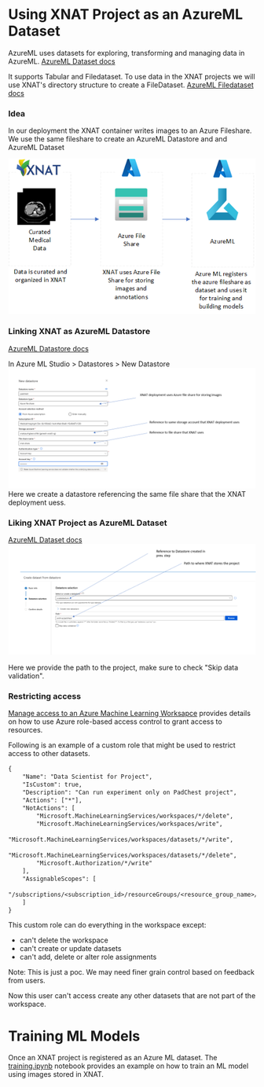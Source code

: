 # Using XNAT Project as an AzureML Dataset

AzureML uses datasets for exploring, transforming and managing data in AzureML. [AzureML Dataset docs](https://docs.microsoft.com/en-us/python/api/azureml-core/azureml.core.dataset.dataset?view=azure-ml-py)

It supports Tabular and Filedataset. To use data in the XNAT projects we will use XNAT's directory structure to create a FileDataset. [AzureML Filedataset docs](https://docs.microsoft.com/en-us/python/api/azureml-core/azureml.data.filedataset?view=azure-ml-py)

### Idea
In our deployment the XNAT container writes images to an Azure Fileshare. We use the same fileshare to create an AzureML Datastore and and AzureML Dataset 

![image.png](../../images/xnat_azureml.png)

### Linking XNAT as AzureML Datastore
[AzureML Datastore docs](https://docs.microsoft.com/en-us/python/api/azureml-core/azureml.core.datastore.datastore?view=azure-ml-py)

In Azure ML Studio > Datastores > New Datastore
![image.png](../../images/xnat_azureml_datastore.png)
Here we create a datastore referencing the same file share that the XNAT deployment uess.

### Liking XNAT Project as AzureML Dataset
[AzureML Dataset docs](https://docs.microsoft.com/en-us/python/api/azureml-core/azureml.core.dataset.dataset?view=azure-ml-py)
![image.png](../../images/xnat_azureml_dataset.png)

Here we provide the path to the project, make sure to check "Skip data validation".

### Restricting access
[Manage access to an Azure Machine Learning Worksapce](https://docs.microsoft.com/en-us/azure/machine-learning/how-to-assign-roles) provides details on how to use Azure role-based access control to grant access to resources. 

Following is an example of a custom role that might be used to restrict access to other datasets.

```
{
    "Name": "Data Scientist for Project",
    "IsCustom": true,
    "Description": "Can run experiment only on PadChest project",
    "Actions": ["*"],
    "NotActions": [
        "Microsoft.MachineLearningServices/workspaces/*/delete",
        "Microsoft.MachineLearningServices/workspaces/write",
        "Microsoft.MachineLearningServices/workspaces/datasets/*/write",
        "Microsoft.MachineLearningServices/workspaces/datasets/*/delete", 
        "Microsoft.Authorization/*/write"
    ],
    "AssignableScopes": [
        "/subscriptions/<subscription_id>/resourceGroups/<resource_group_name>/providers/Microsoft.MachineLearningServices/workspaces/<workspace_name>"
    ]
}
```

This custom role can do everything in the workspace except:
- can't delete the workspace
- can't create or update datasets
- can't add, delete or alter role assignments

Note: This is just a poc. We may need finer grain control based on feedback from users.

Now this user can't access create any other datasets that are not part of the workspace.


# Training ML Models

Once an XNAT project is registered as an Azure ML dataset. The [training.ipynb](training.ipynb) notebook provides an example on how to train an ML model using images stored in XNAT.